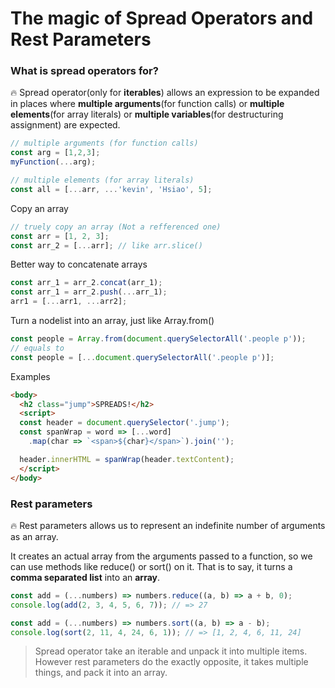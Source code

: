 # The magic of Spread Operators and Rest Parameters

### What is spread operators for?

:fire: Spread operator(only for **iterables**) allows an expression to be expanded in places where **multiple arguments**(for function calls) or **multiple elements**(for array literals) or **multiple variables**(for destructuring assignment) are expected.

```javascript
// multiple arguments (for function calls)
const arg = [1,2,3];
myFunction(...arg);

// multiple elements (for array literals)
const all = [...arr, ...'kevin', 'Hsiao', 5];
```

Copy an array

```javascript
// truely copy an array (Not a refferenced one)
const arr = [1, 2, 3];
const arr_2 = [...arr]; // like arr.slice()
```

Better way to concatenate arrays

```javascript
const arr_1 = arr_2.concat(arr_1);
const arr_1 = arr_2.push(...arr_1);
arr1 = [...arr1, ...arr2];
```

Turn a nodelist into an array, just like Array.from()

```javascript
const people = Array.from(document.querySelectorAll('.people p'));
// equals to
const people = [...document.querySelectorAll('.people p')];
```

Examples

```html
<body>
  <h2 class="jump">SPREADS!</h2>
  <script>
  const header = document.querySelector('.jump');
  const spanWrap = word => [...word]
    .map(char => `<span>${char}</span>`).join('');

  header.innerHTML = spanWrap(header.textContent);
  </script>
</body>
```

### Rest parameters

:fire: Rest parameters allows us to represent an indefinite number of arguments as an array.

It creates an actual array from the arguments passed to a function, so we can use methods like reduce() or sort() on it. That is to say, it turns a **comma separated list** into an **array**.

```javascript
const add = (...numbers) => numbers.reduce((a, b) => a + b, 0);
console.log(add(2, 3, 4, 5, 6, 7)); // => 27

const add = (...numbers) => numbers.sort((a, b) => a - b);
console.log(sort(2, 11, 4, 24, 6, 1)); // => [1, 2, 4, 6, 11, 24]
```
  
>Spread operator take an iterable and unpack it into multiple items. However rest parameters do the exactly opposite, it takes multiple things, and pack it into an array.